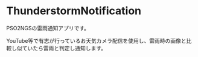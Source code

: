 # ThunderstormNotification
PSO2NGSの雷雨通知アプリです。  

YouTube等で有志が行っているお天気カメラ配信を使用し、雷雨時の画像と比較し似ていたら雷雨と判定し通知します。
